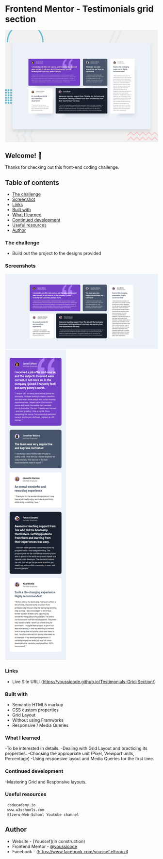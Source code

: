 # Frontend Mentor - Testimonials grid section

![Design preview for the Testimonials grid section coding challenge](./design/desktop-preview.jpg)

## Welcome! 👋

Thanks for checking out this front-end coding challenge.

## Table of contents

- [The challenge](#the-challenge)
- [Screenshot](#screenshot)
- [Links](#links)
- [Built with](#built-with)
- [What I learned](#what-i-learned)
- [Continued development](#continued-development)
- [Useful resources](#useful-resources)
- [Author](#author)

### The challenge

- Build out the project to the designs provided

### Screenshots

![Screenshot of desktop-solution for the Testimonials grid section coding challenge](Screenshot_Desktop_Testimonials-Grid-Section-MySolution.png)
![Screenshot of Mobile-solution for the Testimonials grid section coding challenge](Screenshot_Mobile_Testimonials-Grid-Section-MySolution.png)


### Links

- Live Site URL: (https://youssicode.github.io/Testimonials-Grid-Section/)

### Built with

- Semantic HTML5 markup
- CSS custom properties
- Grid Layout
- Without using Framworks
- Responsive / Media Queries

### What I learned

-To be interested in details.
-Dealing with Grid Layout and practicing its properties.
-Choosing the appropriate unit (Pixel, Viewport units, Percentage)
-Using responsive layout and Media Queries for the first time.


### Continued development

-Mastering Grid and Responsive layouts.

### Useful resources
      
     codecademy.io
     www.w3schools.com
     Elzero-Web-School Youtube channel

## Author

- Website - [Youssef](In construction)
- Frontend Mentor - [@youssicode](https://www.frontendmentor.io/profile/youssicode)
- Facebook - (https://www.facebook.com/youssef.elhrouzi)
